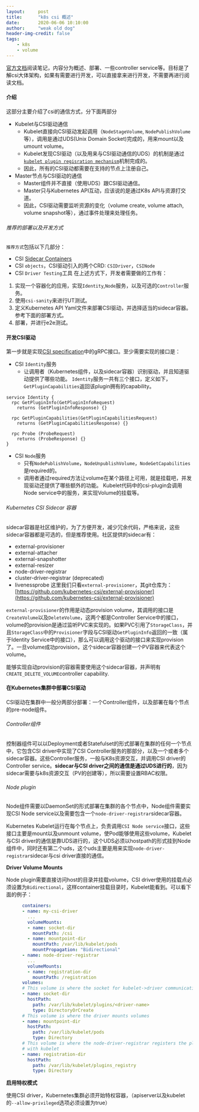 ```yaml
---
layout:     post
title:      "k8s csi 概述"
date:       2020-06-06 10:10:00
author:     "weak old dog"
header-img-credit: false
tags:
    - k8s
    - volume
---
```


[官方文档](https://kubernetes-csi.github.io/docs/)阅读笔记，内容分为概述、部署、一些controller service等。目标是了解csi大体架构，如果有需要进行开发，可以直接拿来进行开发，不需要再进行阅读文档。

#### 介绍
这部分主要介绍了csi的通信方式，分下面两部分
* Kubelet与CSI驱动通信
    - Kubelet直接向CSI驱动发起调用（`NodeStageVolume`, `NodePublishVolume`等），调用是通过UDS(Unix Domain Socket)完成的，用来mount以及umount volume。
    - Kubelet发现CSI驱动（以及用来与CSI驱动通信的UDS）的机制是通过[`kubelet plugin regisration mechanism`](https://kubernetes.io/docs/concepts/extend-kubernetes/compute-storage-net/device-plugins/#device-plugin-registration)机制完成的。
    - 因此，所有的CSI驱动都需要在支持的节点上注册自己。
* Master节点与CSI驱动的通信
    - Master组件并不直接（使用UDS）跟CSI驱动通信。
    - Master只与Kubernetes API互动，应该说的是通过K8s API与资源打交道。
    - 因此，CSI驱动需要监听资源的变化（volume create, volume attach, volume snapshot等），通过事件处理来处理任务。

###### 推荐的部署以及开发方式
`推荐方式`包括以下几部分：
* CSI [Sidecar Containers](https://kubernetes-csi.github.io/docs/sidecar-containers.html)
* CSI `objects`，CSI驱动引入的两个CRD: `CSIDriver`，`CSINode`
* CSI `Driver Testing`工具
在上述方式下，开发者需要做的工作有：
1. 实现一个容器化的应用，实现`Identity`,`Node`服务，以及可选的`Controller`服务。
2. 使用`csi-sanity`来进行UT测试。
3. 定义Kubernetes API Yaml文件来部署CSI驱动，并选择适当的sidecar容器。参考下面的部署方式。
4. 部署，并进行e2e测试。

#### 开发CSI驱动
第一步就是实现[CSI specification](https://github.com/container-storage-interface/spec/blob/master/spec.md#rpc-interface)中的gRPC接口。至少需要实现的接口是：
* CSI `Identity`服务
    - 让调用者（Kubernetes组件，以及sidecar容器）识别驱动，并且知道驱动提供了哪些功能。
`Identity`服务一共有三个接口，定义如下，`GetPluginCapabilities`返回该plugin拥有的capability。

```
service Identity {
  rpc GetPluginInfo(GetPluginInfoRequest)
    returns (GetPluginInfoResponse) {}

  rpc GetPluginCapabilities(GetPluginCapabilitiesRequest)
    returns (GetPluginCapabilitiesResponse) {}

  rpc Probe (ProbeRequest)
    returns (ProbeResponse) {}
}
```

* CSI `Node`服务
    - 只有`NodePublishVolume`，`NodeUnpublishVolume`，`NodeGetCapabilities`是required的。
    - 调用者通过required方法让volume在某个路径上可用，就是挂载吧，并发现驱动还提供了哪些额外的功能。
Kubelet代码中的csi-plugin会调用Node service中的服务，来实现Volume的挂载等。

###### Kubernetes CSI Sidecar 容器
sidecar容器是社区维护的，为了方便开发，减少冗余代码，严格来说，这些sidecar容器都是可选的，但是推荐使用。社区提供的sidecar有：
* external-provisioner
* external-attacher
* external-snapshotter
* external-resizer
* node-driver-registrar
* cluster-driver-registrar (deprecated)
* livenessprobe
这里我们只看`external-provisioner`，其git仓库为：[https://github.com/kubernetes-csi/external-provisioner](https://github.com/kubernetes-csi/external-provisioner)

`external-provisioner`的作用是动态provision volume，其调用的接口是`CreateVolume`以及`DeleteVolume`，这两个都是Controller Service中的接口，volume的provision是通过监听PVC来实现的。如果PVC引用了`StorageClass`，并且`StorageClass`中的`Provisioner`字段与CSI驱动`GetPluginInfo`返回的一致（属于Identity Service中的接口），那么可以调用这个驱动的接口来实现provision了。一旦volume成功provision，这个sidecar容器创建一个PV容器来代表这个volume。

能够实现自动provision的容器需要使用这个sidecar容器，并声明有`CREATE_DELETE_VOLUME`controller capability.


#### 在Kubernetes集群中部署CSI驱动
CSI驱动在集群中一般分两部分部署：一个Controller组件，以及部署在每个节点的pre-node组件。

###### Controller组件
控制器组件可以以Deployment或者Statefulset的形式部署在集群的任何一个节点中，它包含CSI driver中实现了CSI Controller服务的那部分，以及一个或者多个sidecar容器。这些Controller服务，一般与K8s资源交互，并调用CSI driver的Controller service。**sidecar与CSI driver之间的通信是通过UDS进行的**，因为sidecar需要与k8s资源交互（PV的创建等），所以需要设置RBAC权限。

###### Node plugin
Node组件需要以DaemonSet的形式部署在集群的各个节点中，Node组件需要实现CSI Node service以及需要包含一个`node-driver-registrar`sidecar容器。

Kubernetes Kubelet运行在每个节点上，负责调用`CSI Node service`接口，这些接口主要是mount以及unmount volume，使Pod能够使用这些volume，Kubelet与CSI driver的通信是靠UDS进行的，这个UDS必须以hostpath的形式挂到Node组件中，同时还有第二个uds，这个uds主要是用来实现`node-driver-registrar`sidecar与csi driver直接的通信。

**Driver Volume Mounts**

Node plugin需要直接访问host的目录并挂载volume，CSI driver使用的挂载点必须设置为`Bidirectional`，这样container挂载目录时，Kubelet能看到。可以看下面的例子：
```yaml
      containers:
      - name: my-csi-driver
        ...
        volumeMounts:
        - name: socket-dir
          mountPath: /csi
        - name: mountpoint-dir
          mountPath: /var/lib/kubelet/pods
          mountPropagation: "Bidirectional"
      - name: node-driver-registrar
        ...
        volumeMounts:
        - name: registration-dir
          mountPath: /registration
      volumes:
      # This volume is where the socket for kubelet->driver communication is done
      - name: socket-dir
        hostPath:
          path: /var/lib/kubelet/plugins/<driver-name>
          type: DirectoryOrCreate
      # This volume is where the driver mounts volumes
      - name: mountpoint-dir
        hostPath:
          path: /var/lib/kubelet/pods
          type: Directory
      # This volume is where the node-driver-registrar registers the plugin
      # with kubelet
      - name: registration-dir
        hostPath:
          path: /var/lib/kubelet/plugins_registry
          type: Directory
```

**启用特权模式**

使用CSI driver，Kubernetes集群必须开始特权容器，（apiserver以及kubelet的`--allow-privileged`选项必须设置为true）